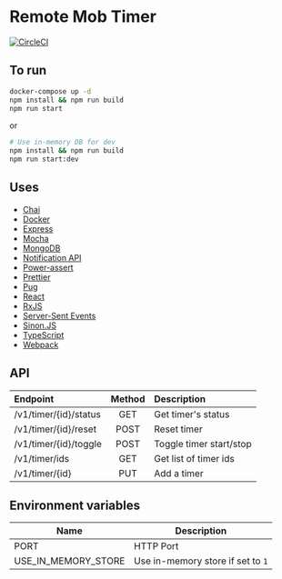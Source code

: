 # Remote Mob Timer

[![CircleCI](https://circleci.com/gh/kigh-ota/remote-mob-timer.svg?style=svg)](https://circleci.com/gh/kigh-ota/remote-mob-timer)

## To run

```sh
docker-compose up -d
npm install && npm run build
npm run start
```

or

```sh
# Use in-memory DB for dev
npm install && npm run build
npm run start:dev
```

## Uses

- [Chai](https://www.chaijs.com/)
- [Docker](https://www.docker.com/)
- [Express](https://expressjs.com/)
- [Mocha](https://mochajs.org/)
- [MongoDB](https://www.mongodb.com/)
- [Notification API](https://developer.mozilla.org/docs/Web/API/Notifications_API)
- [Power-assert](https://github.com/power-assert-js/power-assert)
- [Prettier](https://prettier.io/)
- [Pug](https://pugjs.org/)
- [React](https://ja.reactjs.org/)
- [RxJS](https://rxjs-dev.firebaseapp.com/)
- [Server-Sent Events](https://developer.mozilla.org/docs/Web/API/Server-sent_events)
- [Sinon.JS](https://sinonjs.org/)
- [TypeScript](https://www.typescriptlang.org/)
- [Webpack](https://webpack.js.org/)

## API

| Endpoint              | Method | Description             |
| :-------------------- | :----: | :---------------------- |
| /v1/timer/{id}/status |  GET   | Get timer's status      |
| /v1/timer/{id}/reset  |  POST  | Reset timer             |
| /v1/timer/{id}/toggle |  POST  | Toggle timer start/stop |
| /v1/timer/ids         |  GET   | Get list of timer ids   |
| /v1/timer/{id}        |  PUT   | Add a timer             |

## Environment variables

| Name                | Description                       |
| ------------------- | --------------------------------- |
| PORT                | HTTP Port                         |
| USE_IN_MEMORY_STORE | Use in-memory store if set to `1` |

